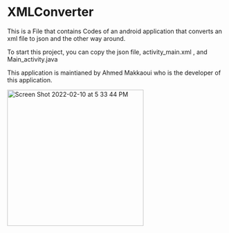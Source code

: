 # XMLConverter

This is a File that contains Codes of an android application that converts an xml file to json and the other way around.

To start this project, you can copy the json file, activity_main.xml , and Main_activity.java

This application is maintianed by Ahmed Makkaoui who is the developer of this application.

<img width="315" alt="Screen Shot 2022-02-10 at 5 33 44 PM" src="https://user-images.githubusercontent.com/98576463/153508124-c312f34f-8650-4458-a995-ba32dcfad436.png">
